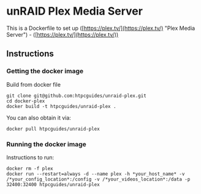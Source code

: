 # unRAID Plex Media Server
This is a Dockerfile to set up ([https://plex.tv/](https://plex.tv/) "Plex Media Server") - ([https://plex.tv/](https://plex.tv/))

## Instructions
### Getting the docker image
Build from docker file

```
git clone git@github.com:htpcguides/unraid-plex.git
cd docker-plex
docker build -t htpcguides/unraid-plex .
```

You can also obtain it via:

```
docker pull htpcguides/unraid-plex
```

### Running the docker image
Instructions to run:

```
docker rm -f plex
docker run --restart=always -d --name plex -h *your_host_name* -v /*your_config_location*:/config -v /*your_videos_location*:/data -p 32400:32400 htpcguides/unraid-plex
```


